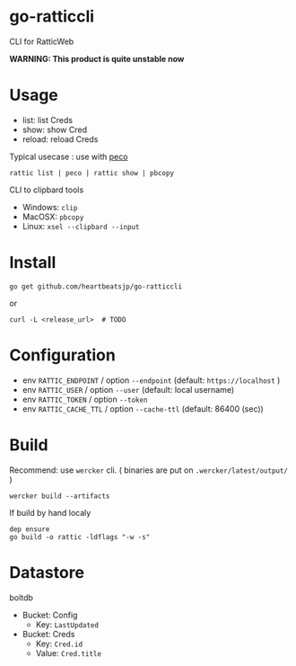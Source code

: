 # go-ratticcli

CLI for RatticWeb

**WARNING: This product is quite unstable now**

# Usage

- list: list Creds
- show: show Cred
- reload: reload Creds

Typical usecase : use with [peco](https://github.com/peco/peco)

```
rattic list | peco | rattic show | pbcopy
```

CLI to clipbard tools

- Windows: `clip`
- MacOSX: `pbcopy`
- Linux: `xsel --clipbard --input`

# Install

```
go get github.com/heartbeatsjp/go-ratticcli
```

or

```
curl -L <release_url>  # TODO
```

# Configuration

- env `RATTIC_ENDPOINT` / option `--endpoint` (default: `https://localhost` )
- env `RATTIC_USER` / option `--user` (default: local username)
- env `RATTIC_TOKEN` / option `--token`
- env `RATTIC_CACHE_TTL` / option `--cache-ttl` (default: 86400 (sec))

# Build

Recommend: use `wercker` cli.
( binaries are put on `.wercker/latest/output/` )

```
wercker build --artifacts
```

If build by hand localy

```
dep ensure
go build -o rattic -ldflags "-w -s"
```

# Datastore

boltdb

- Bucket: Config
    - Key: `LastUpdated`
- Bucket: Creds
    - Key: `Cred.id`
    - Value: `Cred.title`

